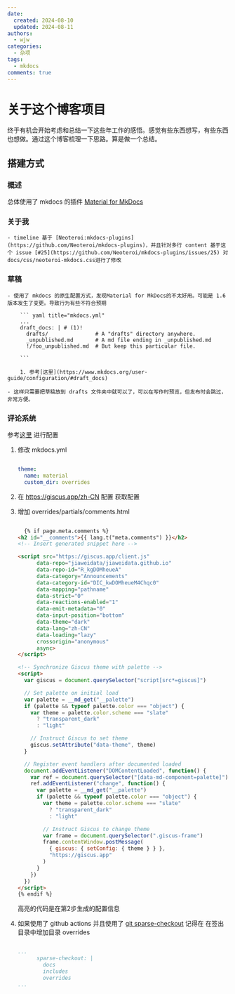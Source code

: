 ```yaml
---
date:
  created: 2024-08-10
  updated: 2024-08-11
authors:
  - wjw
categories:
  - 杂项
tags:
  - mkdocs
comments: true
---
```

# 关于这个博客项目

终于有机会开始考虑和总结一下这些年工作的感悟。感觉有些东西想写，有些东西也想做。通过这个博客梳理一下思路。算是做一个总结。
<!-- more -->
## 搭建方式

### 概述

 总体使用了 mkdocs 的插件 [Material for MkDocs](https://squidfunk.github.io/mkdocs-material/)

### 关于我
    - timeline 基于 [Neoteroi:mkdocs-plugins](https://github.com/Neoteroi/mkdocs-plugins)，并且针对多行 content 基于这个 issue [#25](https://github.com/Neoteroi/mkdocs-plugins/issues/25) 对docs/css/neoteroi-mkdocs.css进行了修改

### 草稿
    - 使用了 mkdocs 的原生配置方式，发现Material for MkDocs的不太好用。可能是 1.6 版本发生了变更。导致行为有些不符合预期

        ``` yaml title="mkdocs.yml"
        ...
        draft_docs: | # (1)!
          drafts/               # A "drafts" directory anywhere.
          _unpublished.md       # A md file ending in _unpublished.md
          !/foo_unpublished.md  # But keep this particular file.

        ```

        1. 参考[这里](https://www.mkdocs.org/user-guide/configuration/#draft_docs)

    - 这样只需要把草稿放到 drafts 文件夹中就可以了，可以在写作时预览，但发布时会跳过，非常方便。

### 评论系统

参考[这里](https://squidfunk.github.io/mkdocs-material/setup/adding-a-comment-system/#adding-a-comment-system) 进行配置

1. 修改 mkdocs.yml

    ```yaml title="mkdocs.yml" hl_lines="3"

    theme:
      name: material
      custom_dir: overrides

    ```

2. 在 https://giscus.app/zh-CN 配置 获取配置

3. 增加 overrides/partials/comments.html

    ``` html title="comments.html" linenums="0" hl_lines="5-20"

      {% if page.meta.comments %}
    <h2 id="__comments">{{ lang.t("meta.comments") }}</h2>
    <!-- Insert generated snippet here -->

    <script src="https://giscus.app/client.js"
          data-repo="jiaweidata/jiaweidata.github.io"
          data-repo-id="R_kgDOMheueA"
          data-category="Announcements"
          data-category-id="DIC_kwDOMheueM4Chqc0"
          data-mapping="pathname"
          data-strict="0"
          data-reactions-enabled="1"
          data-emit-metadata="0"
          data-input-position="bottom"
          data-theme="dark"
          data-lang="zh-CN"
          data-loading="lazy"
          crossorigin="anonymous"
          async>
    </script>

    <!-- Synchronize Giscus theme with palette -->
    <script>
      var giscus = document.querySelector("script[src*=giscus]")

      // Set palette on initial load
      var palette = __md_get("__palette")
      if (palette && typeof palette.color === "object") {
        var theme = palette.color.scheme === "slate"
          ? "transparent_dark"
          : "light"

        // Instruct Giscus to set theme
        giscus.setAttribute("data-theme", theme)
      }

      // Register event handlers after documented loaded
      document.addEventListener("DOMContentLoaded", function() {
        var ref = document.querySelector("[data-md-component=palette]")
        ref.addEventListener("change", function() {
          var palette = __md_get("__palette")
          if (palette && typeof palette.color === "object") {
            var theme = palette.color.scheme === "slate"
              ? "transparent_dark"
              : "light"

            // Instruct Giscus to change theme
            var frame = document.querySelector(".giscus-frame")
            frame.contentWindow.postMessage(
              { giscus: { setConfig: { theme } } },
              "https://giscus.app"
            )
          }
        })
      })
    </script>
    {% endif %}

    ```
    高亮的代码是在第2步生成的配置信息

4. 如果使用了 github actions 并且使用了 [git sparse-checkout](https://squidfunk.github.io/mkdocs-material/blog/2023/09/22/using-git-sparse-checkout-for-faster-documentation-builds/) 记得在 在签出目录中增加目录 overrides

    ``` yml title=".github/workflows/ci.yml" linenums="0" hl_lines="5"

    ...
          sparse-checkout: |
            docs
            includes
            overrides
    ...
    ```
